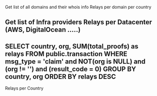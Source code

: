 Get list of all domains and their whois info
Relays per domain per country

Get list of Infra providers
Relays per Datacenter (AWS, DigitalOcean .....)
----
SELECT country, org, SUM(total_proofs) as relays
FROM public.transaction
WHERE msg_type = 'claim' and NOT(org is NULL) and (org != '') and (result_code = 0)
GROUP BY country, org
ORDER BY relays DESC
----


Relays per Country
